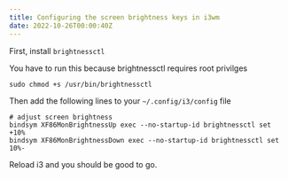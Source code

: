 ```yaml
---
title: Configuring the screen brightness keys in i3wm
date: 2022-10-26T00:00:40Z
---
```


First, install `brightnessctl`

You have to run this because brightnessctl requires root privilges
```shell
sudo chmod +s /usr/bin/brightnessctl
```

Then add the following lines to your `~/.config/i3/config` file
```
# adjust screen brightness
bindsym XF86MonBrightnessUp exec --no-startup-id brightnessctl set +10%
bindsym XF86MonBrightnessDown exec --no-startup-id brightnessctl set 10%-
```

Reload i3 and you should be good to go.